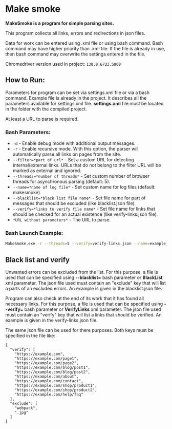 ﻿# Make smoke

**MakeSmoke is a program for simple parsing sites.**

This program collects all links, errors and redirections in json files.

Data for work can be entered using .xml file or using bash command.
Bash command may have higher priority than .xml file. If the file is already in use, then bash command may overwrite the settings entered in the file.



Chromedriver version used in project: `130.0.6723.5800`

## How to Run:

Parameters for program can be set via settings.xml file or via a bash command.
Example file is already in the project. It describes all the parameters available for settings.xml file.
**settings.xml** file must be located in the folder with the compiled project.

At least a URL to parse is required.

### Bash Parameters:

- `-d` - Enable debug mode with additional output messages.
- `-r` - Enable recursive mode. With this option, the parser will automatically parse all links on pages from the site.
- `--filter=*part of url*` - Set a custom URL for detecting internal/external links. URLs that do not belong to the filter URL will be marked as external and ignored.
- `--threads=*number of threads*` - Set custom number of browser threads for asynchronous parsing (default: 5).
- `--name=*name of log file*` - Set custom name for log files (default: makesmoke).
- `--blacklist=*black list file name*` - Set file name for part of messages that should be excluded (like blacklist.json file).
- `--verify=*links to verify file name*` - Set file name for links that should be checked for an actual existence (like verify-links.json file).
- `*URL without parameters*` - The URL to parse.

### Bash Launch Example:

```bash
MakeSmoke.exe -r --threads=5 --verify=verify-links.json --name=example_site https://example.com/pageToParse
```

## Black list and verify

Unwanted errors can be excluded from the list. For this purpose, a file is used that can be specified using **--blacklist=** bash parameter or **BlackList** xml parameter.
The json file used must contain an "exclude" key that will list a parts of an excluded errors. An example is given in the blacklist.json file.

Program can also check at the end of its work that it has found all necessary links. For this purpose, a file is used that can be specified using **--verify=** bash parameter or **VerifyLinks** xml parameter.
The json file used must contain an "verify" key that will list a links that should be verified. An example is given in the verify-links.json file.

The same json file can be used for there purposes. Both keys must be specified in the file like:

```
{
  "verify": [
    "https://example.com",
    "https://example.com/page1",
    "https://example.com/page2",
    "https://example.com/blog/post1",
    "https://example.com/blog/post2",
    "https://example.com/about",
    "https://example.com/contact",
    "https://example.com/shop/product1",
    "https://example.com/shop/product2",
    "https://example.com/help/faq"
  ],
  "exclude": [
    "webpack",
    ".jpg"
  ]
}
```